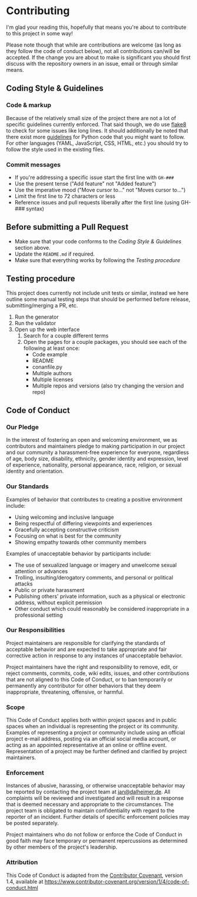 # Contributing

I'm glad your reading this, hopefully that means you're about to contribute to this project in some way!

Please note though that while are contributions are welcome (as long as they follow the code of conduct below), not all
contributions can/will be accepted. If the change you are about to make is significant you should first discuss with the
repository owners in an issue, email or through similar means.

## Coding Style & Guidelines

### Code & markup

Because of the relatively small size of the project there are not a lot of specific guidelines currently enforced. That
said though, we do use [flake8](http://flake8.pycqa.org/) to check for some issues like long lines. It should
additionally be noted that there exist more [guidelines](https://www.python.org/dev/peps/pep-0008/) for Python code that
you might want to follow. For other languages (YAML, JavaScript, CSS, HTML, etc.) you should try to follow the style
used in the existing files.

### Commit messages

* If you're addressing a specific issue start the first line with `GH-###`
* Use the present tense ("Add feature" not "Added feature")
* Use the imperative mood ("Move cursor to..." not "Moves cursor to...")
* Limit the first line to 72 characters or less
* Reference issues and pull requests liberally after the first line (using GH-_###_ syntax)

## Before submitting a Pull Request

* Make sure that your code conforms to the _Coding Style & Guidelines_ section above.
* Update the `README.md` if required.
* Make sure that everything works by following the _Testing procedure_

## Testing procedure

This project does currently not include unit tests or similar, instead we here outline some manual testing steps that
should be performed before release, submitting/merging a PR, etc.

1. Run the generator
2. Run the validator
2. Open up the web interface
    1. Search for a couple different terms
    2. Open the pages for a couple packages, you should see each of the following at least once:
        * Code example
        * README
        * conanfile.py
        * Multiple authors
        * Multiple licenses
        * Multiple repos and versions (also try changing the version and repo)

## Code of Conduct

### Our Pledge

In the interest of fostering an open and welcoming environment, we as
contributors and maintainers pledge to making participation in our project and
our community a harassment-free experience for everyone, regardless of age, body
size, disability, ethnicity, gender identity and expression, level of experience,
nationality, personal appearance, race, religion, or sexual identity and
orientation.

### Our Standards

Examples of behavior that contributes to creating a positive environment
include:

* Using welcoming and inclusive language
* Being respectful of differing viewpoints and experiences
* Gracefully accepting constructive criticism
* Focusing on what is best for the community
* Showing empathy towards other community members

Examples of unacceptable behavior by participants include:

* The use of sexualized language or imagery and unwelcome sexual attention or
  advances
* Trolling, insulting/derogatory comments, and personal or political attacks
* Public or private harassment
* Publishing others' private information, such as a physical or electronic
  address, without explicit permission
* Other conduct which could reasonably be considered inappropriate in a
  professional setting

### Our Responsibilities

Project maintainers are responsible for clarifying the standards of acceptable
behavior and are expected to take appropriate and fair corrective action in
response to any instances of unacceptable behavior.

Project maintainers have the right and responsibility to remove, edit, or
reject comments, commits, code, wiki edits, issues, and other contributions
that are not aligned to this Code of Conduct, or to ban temporarily or
permanently any contributor for other behaviors that they deem inappropriate,
threatening, offensive, or harmful.

### Scope

This Code of Conduct applies both within project spaces and in public spaces
when an individual is representing the project or its community. Examples of
representing a project or community include using an official project e-mail
address, posting via an official social media account, or acting as an appointed
representative at an online or offline event. Representation of a project may be
further defined and clarified by project maintainers.

### Enforcement

Instances of abusive, harassing, or otherwise unacceptable behavior may be
reported by contacting the project team at jan@dalheimer.de. All
complaints will be reviewed and investigated and will result in a response that
is deemed necessary and appropriate to the circumstances. The project team is
obligated to maintain confidentiality with regard to the reporter of an incident.
Further details of specific enforcement policies may be posted separately.

Project maintainers who do not follow or enforce the Code of Conduct in good
faith may face temporary or permanent repercussions as determined by other
members of the project's leadership.

### Attribution

This Code of Conduct is adapted from the [Contributor Covenant][homepage], version 1.4,
available at https://www.contributor-covenant.org/version/1/4/code-of-conduct.html

[homepage]: https://www.contributor-covenant.org
